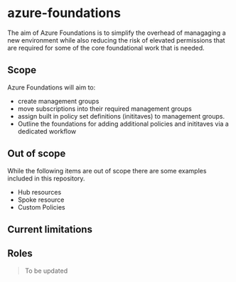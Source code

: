 # azure-foundations

The aim of Azure Foundations is to simplify the overhead of managaging a new environment while also reducing the risk of elevated permissions that are required for some of the core foundational work that is needed.

## Scope

Azure Foundations will aim to:

- create management groups
- move subscriptions into their required management groups
- assign built in policy set definitions (inititaves) to management groups.
- Outline the foundations for adding additional policies and inititaves via a dedicated workflow

## Out of scope

While the following items are out of scope there are some examples included in this repository.

- Hub resources
- Spoke resource
- Custom Policies

## Current limitations

## Roles

> To be updated